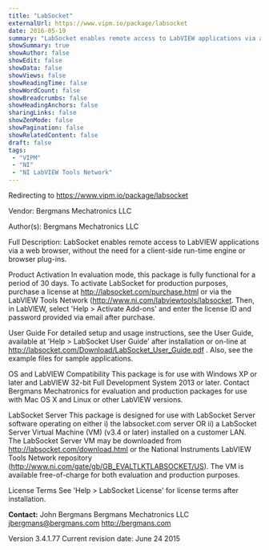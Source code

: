 ```yaml
---
title: "LabSocket"
externalUrl: https://www.vipm.io/package/labsocket
date: 2016-05-19
summary: "LabSocket enables remote access to LabVIEW applications via a web browser, without the need for a client-side run-time engine or browser plug-ins."
showSummary: true
showAuthor: false
showEdit: false
showData: false
showViews: false
showReadingTime: false
showWordCount: false
showBreadcrumbs: false
showHeadingAnchors: false
sharingLinks: false
showZenMode: false
showPagination: false
showRelatedContent: false
draft: false
tags:
 - "VIPM"
 - "NI"
 - "NI LabVIEW Tools Network"
---
```


Redirecting to https://www.vipm.io/package/labsocket

Vendor: Bergmans Mechatronics LLC

Author(s): Bergmans Mechatronics LLC
 
Full Description:
LabSocket enables remote access to LabVIEW applications via a web browser, without the need for a client-side run-time engine or browser plug-ins.

Product Activation
In evaluation mode, this package is fully functional for a period of 30 days.  To activate LabSocket for production purposes, purchase a license at http://labsocket.com/purchase.html or via the LabVIEW Tools Network (http://www.ni.com/labviewtools/labsocket.  Then, in LabVIEW, select 'Help > Activate Add-ons' and enter the license ID and password provided via email after purchase.

User Guide
For detailed setup and usage instructions, see the User Guide, available at 'Help > LabSocket User Guide' after installation or on-line at http://labsocket.com/Download/LabSocket_User_Guide.pdf .   Also, see the example files for sample applications.   

OS and LabVIEW Compatibility
This package is for use with Windows XP or later and LabVIEW 32-bit Full Development System 2013 or later.  Contact Bergmans Mechatronics for evaluation and production packages for use with Mac OS X and Linux or other LabVIEW versions.

LabSocket Server
This package is designed for use with LabSocket Server software operating on either i) the labsocket.com server OR ii) a LabSocket Server Virtual Machine (VM) (v3.4 or later) installed on a customer LAN.  The LabSocket Server VM may be downloaded from http://labsocket.com/download.html or the National Instruments LabVIEW Tools Network repository (http://www.ni.com/gate/gb/GB_EVALTLKTLABSOCKET/US).  The VM is available free-of-charge for both evaluation and production purposes.

License Terms
See 'Help > LabSocket License' for license terms after installation.

**Contact:**
John Bergmans
Bergmans Mechatronics LLC
jbergmans@bergmans.com
http://bergmans.com

Version 3.4.1.77
Current revision date: June 24 2015